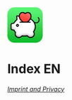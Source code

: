 <img src="../assets/appIconRounded.png" alt="PigMe. app icon" width="80"/>

# Index EN

###### [Imprint and Privacy](https://pigme-app.github.io/en/legal/)
